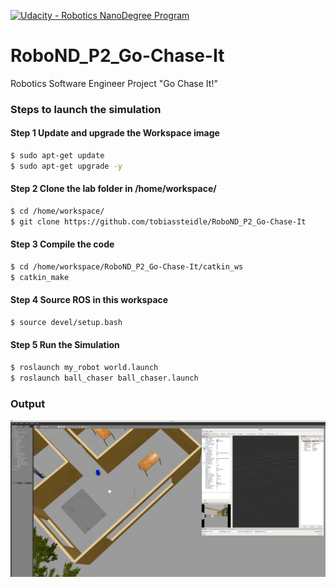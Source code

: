 [![Udacity - Robotics NanoDegree Program](https://s3-us-west-1.amazonaws.com/udacity-robotics/Extra+Images/RoboND_flag.png)](https://www.udacity.com/robotics)

# RoboND_P2_Go-Chase-It
Robotics Software Engineer Project "Go Chase It!"

### Steps to launch the simulation

#### Step 1 Update and upgrade the Workspace image
```sh
$ sudo apt-get update
$ sudo apt-get upgrade -y
```

#### Step 2 Clone the lab folder in /home/workspace/
```sh
$ cd /home/workspace/
$ git clone https://github.com/tobiassteidle/RoboND_P2_Go-Chase-It
```

#### Step 3 Compile the code
```sh
$ cd /home/workspace/RoboND_P2_Go-Chase-It/catkin_ws
$ catkin_make
```

#### Step 4 Source ROS in this workspace
```sh
$ source devel/setup.bash
```

#### Step 5 Run the Simulation  
```sh
$ roslaunch my_robot world.launch
$ roslaunch ball_chaser ball_chaser.launch
```

### Output
![alt text](images/output.png)
